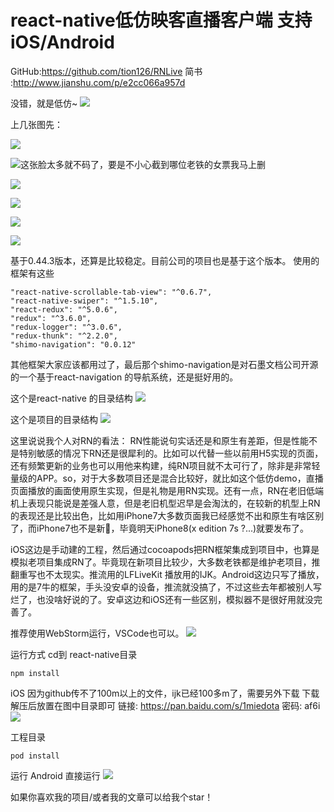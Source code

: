 # react-native低仿映客直播客户端 支持iOS/Android

GitHub:https://github.com/tion126/RNLive
简书 :http://www.jianshu.com/p/e2cc066a957d

没错，就是低仿~
![](http://upload-images.jianshu.io/upload_images/1857365-fee6703d58393b35.png?imageMogr2/auto-orient/strip%7CimageView2/2/w/1240)

上几张图先：

![](http://upload-images.jianshu.io/upload_images/1857365-80035958e82bc8e2.png?imageMogr2/auto-orient/strip%7CimageView2/2/w/1240)


![这张脸太多就不码了，要是不小心截到哪位老铁的女票我马上删](http://upload-images.jianshu.io/upload_images/1857365-0f59bd2303314965.png?imageMogr2/auto-orient/strip%7CimageView2/2/w/1240)


![](http://upload-images.jianshu.io/upload_images/1857365-d168c423109d9c22.png?imageMogr2/auto-orient/strip%7CimageView2/2/w/1240)


![](http://upload-images.jianshu.io/upload_images/1857365-583357d902a87096.png?imageMogr2/auto-orient/strip%7CimageView2/2/w/1240)


![](http://upload-images.jianshu.io/upload_images/1857365-fa16285ed6603645.gif?imageMogr2/auto-orient/strip)


![](http://upload-images.jianshu.io/upload_images/1857365-89f6a13fbc4338b2.png?imageMogr2/auto-orient/strip%7CimageView2/2/w/1240)

基于0.44.3版本，还算是比较稳定。目前公司的项目也是基于这个版本。
使用的框架有这些
```
"react-native-scrollable-tab-view": "^0.6.7",
"react-native-swiper": "^1.5.10",
"react-redux": "^5.0.6",
"redux": "^3.6.0",
"redux-logger": "^3.0.6",
"redux-thunk": "^2.2.0",
"shimo-navigation": "0.0.12"
```
其他框架大家应该都用过了，最后那个shimo-navigation是对石墨文档公司开源的一个基于react-navigation 的导航系统，还是挺好用的。

这个是react-native 的目录结构
![](http://upload-images.jianshu.io/upload_images/1857365-45a17caa08da6b5f.png?imageMogr2/auto-orient/strip%7CimageView2/2/w/1240)

这个是项目的目录结构
![](http://upload-images.jianshu.io/upload_images/1857365-60823d0fa9f49ff9.png?imageMogr2/auto-orient/strip%7CimageView2/2/w/1240)

这里说说我个人对RN的看法：
     RN性能说句实话还是和原生有差距，但是性能不是特别敏感的情况下RN还是很犀利的。比如可以代替一些以前用H5实现的页面，还有频繁更新的业务也可以用他来构建，纯RN项目就不太可行了，除非是非常轻量级的APP。so，对于大多数项目还是混合比较好，就比如这个低仿demo，直播页面播放的画面使用原生实现，但是礼物是用RN实现。还有一点，RN在老旧低端机上表现只能说是差强人意，但是老旧机型迟早是会淘汰的，在较新的机型上RN的表现还是比较出色，比如用iPhone7大多数页面我已经感觉不出和原生有啥区别了，而iPhone7也不是新🐔，毕竟明天iPhone8(x edition 7s ?...)就要发布了。

iOS这边是手动建的工程，然后通过cocoapods把RN框架集成到项目中，也算是模拟老项目集成RN了。毕竟现在新项目比较少，大多数老铁都是维护老项目，推翻重写也不太现实。推流用的LFLiveKit  播放用的IJK。Android这边只写了播放，用的是7牛的框架，手头没安卓的设备，推流就没搞了，不过这些去年都被别人写烂了，也没啥好说的了。安卓这边和iOS还有一些区别，模拟器不是很好用就没完善了。

推荐使用WebStorm运行，VSCode也可以。
![](http://upload-images.jianshu.io/upload_images/1857365-d2d66da2e051967b.png?imageMogr2/auto-orient/strip%7CimageView2/2/w/1240)

运行方式
cd到 react-native目录
```
npm install
```
iOS
因为github传不了100m以上的文件，ijk已经100多m了，需要另外下载
下载解压后放置在图中目录即可
链接: https://pan.baidu.com/s/1miedota 密码: af6i
![](http://upload-images.jianshu.io/upload_images/1857365-7cc7ead29526535f.png?imageMogr2/auto-orient/strip%7CimageView2/2/w/1240)


工程目录
```
pod install
```

运行
Android
直接运行
![](http://upload-images.jianshu.io/upload_images/1857365-a2c8c0260e5b3e18.png?imageMogr2/auto-orient/strip%7CimageView2/2/w/1240)

如果你喜欢我的项目/或者我的文章可以给我个star！

